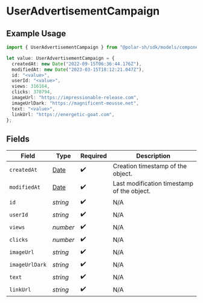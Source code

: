# UserAdvertisementCampaign

## Example Usage

```typescript
import { UserAdvertisementCampaign } from "@polar-sh/sdk/models/components";

let value: UserAdvertisementCampaign = {
  createdAt: new Date("2022-09-15T06:36:44.176Z"),
  modifiedAt: new Date("2023-03-15T18:12:21.047Z"),
  id: "<value>",
  userId: "<value>",
  views: 316164,
  clicks: 370794,
  imageUrl: "https://impressionable-release.com",
  imageUrlDark: "https://magnificent-mousse.net",
  text: "<value>",
  linkUrl: "https://energetic-goat.com",
};
```

## Fields

| Field                                                                                         | Type                                                                                          | Required                                                                                      | Description                                                                                   |
| --------------------------------------------------------------------------------------------- | --------------------------------------------------------------------------------------------- | --------------------------------------------------------------------------------------------- | --------------------------------------------------------------------------------------------- |
| `createdAt`                                                                                   | [Date](https://developer.mozilla.org/en-US/docs/Web/JavaScript/Reference/Global_Objects/Date) | :heavy_check_mark:                                                                            | Creation timestamp of the object.                                                             |
| `modifiedAt`                                                                                  | [Date](https://developer.mozilla.org/en-US/docs/Web/JavaScript/Reference/Global_Objects/Date) | :heavy_check_mark:                                                                            | Last modification timestamp of the object.                                                    |
| `id`                                                                                          | *string*                                                                                      | :heavy_check_mark:                                                                            | N/A                                                                                           |
| `userId`                                                                                      | *string*                                                                                      | :heavy_check_mark:                                                                            | N/A                                                                                           |
| `views`                                                                                       | *number*                                                                                      | :heavy_check_mark:                                                                            | N/A                                                                                           |
| `clicks`                                                                                      | *number*                                                                                      | :heavy_check_mark:                                                                            | N/A                                                                                           |
| `imageUrl`                                                                                    | *string*                                                                                      | :heavy_check_mark:                                                                            | N/A                                                                                           |
| `imageUrlDark`                                                                                | *string*                                                                                      | :heavy_check_mark:                                                                            | N/A                                                                                           |
| `text`                                                                                        | *string*                                                                                      | :heavy_check_mark:                                                                            | N/A                                                                                           |
| `linkUrl`                                                                                     | *string*                                                                                      | :heavy_check_mark:                                                                            | N/A                                                                                           |